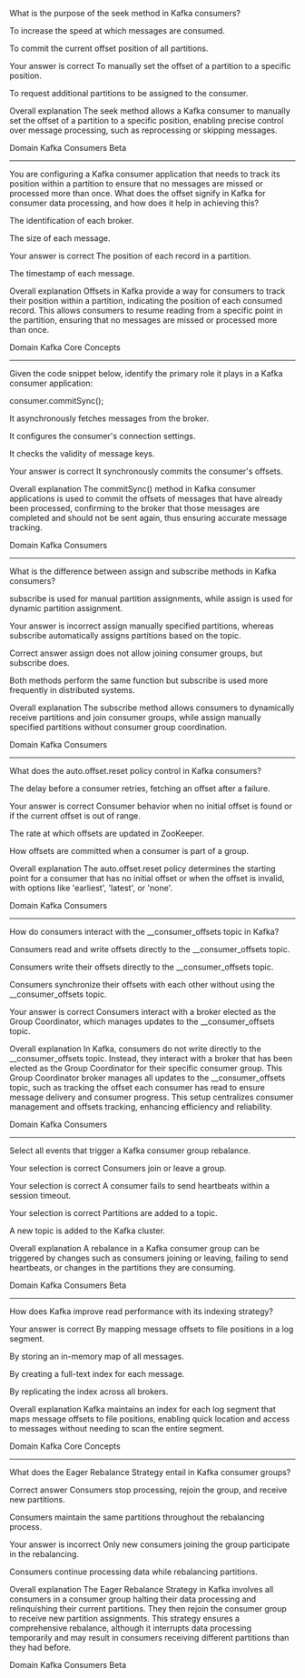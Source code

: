 What is the purpose of the seek method in Kafka consumers?

To increase the speed at which messages are consumed.

To commit the current offset position of all partitions.

Your answer is correct
To manually set the offset of a partition to a specific position.

To request additional partitions to be assigned to the consumer.

Overall explanation
The seek method allows a Kafka consumer to manually set the offset of a partition to a specific position, enabling precise control over message processing, such as reprocessing or skipping messages.

Domain
Kafka Consumers
Beta

----


You are configuring a Kafka consumer application that needs to track its position within a partition to ensure that no messages are missed or processed more than once. What does the offset signify in Kafka for consumer data processing, and how does it help in achieving this?

The identification of each broker.

The size of each message.

Your answer is correct
The position of each record in a partition.

The timestamp of each message.

Overall explanation
Offsets in Kafka provide a way for consumers to track their position within a partition, indicating the position of each consumed record. This allows consumers to resume reading from a specific point in the partition, ensuring that no messages are missed or processed more than once.

Domain
Kafka Core Concepts

---


Given the code snippet below, identify the primary role it plays in a Kafka consumer application:

consumer.commitSync();

It asynchronously fetches messages from the broker.

It configures the consumer's connection settings.

It checks the validity of message keys.

Your answer is correct
It synchronously commits the consumer's offsets.

Overall explanation
The commitSync() method in Kafka consumer applications is used to commit the offsets of messages that have already been processed, confirming to the broker that those messages are completed and should not be sent again, thus ensuring accurate message tracking.

Domain
Kafka Consumers

---

What is the difference between assign and subscribe methods in Kafka consumers?

subscribe is used for manual partition assignments, while assign is used for dynamic partition assignment.

Your answer is incorrect
assign manually specified partitions, whereas subscribe automatically assigns partitions based on the topic.

Correct answer
assign does not allow joining consumer groups, but subscribe does.

Both methods perform the same function but subscribe is used more frequently in distributed systems.

Overall explanation
The subscribe method allows consumers to dynamically receive partitions and join consumer groups, while assign manually specified partitions without consumer group coordination.

Domain
Kafka Consumers


----


What does the auto.offset.reset policy control in Kafka consumers?

The delay before a consumer retries, fetching an offset after a failure.

Your answer is correct
Consumer behavior when no initial offset is found or if the current offset is out of range.

The rate at which offsets are updated in ZooKeeper.

How offsets are committed when a consumer is part of a group.

Overall explanation
The auto.offset.reset policy determines the starting point for a consumer that has no initial offset or when the offset is invalid, with options like 'earliest', 'latest', or 'none'.

Domain
Kafka Consumers

---


How do consumers interact with the __consumer_offsets topic in Kafka?

Consumers read and write offsets directly to the __consumer_offsets topic.

Consumers write their offsets directly to the __consumer_offsets topic.

Consumers synchronize their offsets with each other without using the __consumer_offsets topic.

Your answer is correct
Consumers interact with a broker elected as the Group Coordinator, which manages updates to the __consumer_offsets topic.

Overall explanation
In Kafka, consumers do not write directly to the __consumer_offsets topic. Instead, they interact with a broker that has been elected as the Group Coordinator for their specific consumer group. This Group Coordinator broker manages all updates to the __consumer_offsets topic, such as tracking the offset each consumer has read to ensure message delivery and consumer progress. This setup centralizes consumer management and offsets tracking, enhancing efficiency and reliability.

Domain
Kafka Consumers


---


Select all events that trigger a Kafka consumer group rebalance.

Your selection is correct
Consumers join or leave a group.

Your selection is correct
A consumer fails to send heartbeats within a session timeout.

Your selection is correct
Partitions are added to a topic.

A new topic is added to the Kafka cluster.

Overall explanation
A rebalance in a Kafka consumer group can be triggered by changes such as consumers joining or leaving, failing to send heartbeats, or changes in the partitions they are consuming.

Domain
Kafka Consumers
Beta

---


How does Kafka improve read performance with its indexing strategy?

Your answer is correct
By mapping message offsets to file positions in a log segment.

By storing an in-memory map of all messages.

By creating a full-text index for each message.

By replicating the index across all brokers.

Overall explanation
Kafka maintains an index for each log segment that maps message offsets to file positions, enabling quick location and access to messages without needing to scan the entire segment.

Domain
Kafka Core Concepts


---



What does the Eager Rebalance Strategy entail in Kafka consumer groups?

Correct answer
Consumers stop processing, rejoin the group, and receive new partitions.

Consumers maintain the same partitions throughout the rebalancing process.

Your answer is incorrect
Only new consumers joining the group participate in the rebalancing.

Consumers continue processing data while rebalancing partitions.

Overall explanation
The Eager Rebalance Strategy in Kafka involves all consumers in a consumer group halting their data processing and relinquishing their current partitions. They then rejoin the consumer group to receive new partition assignments. This strategy ensures a comprehensive rebalance, although it interrupts data processing temporarily and may result in consumers receiving different partitions than they had before.

Domain
Kafka Consumers
Beta

